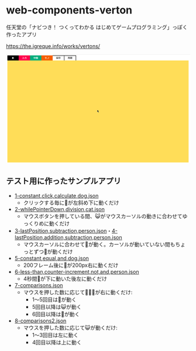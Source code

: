 # web-components-verton

任天堂の「ナビつき！ つくってわかる はじめてゲームプログラミング」っぽく作ったアプリ

<https://the.igreque.info/works/vertons/>

![Demo](imgs/demo.webp)

## テスト用に作ったサンプルアプリ

- [1-constant,click,calculate,dog.json](https://the.igreque.info/works/vertons/?1-constant,click,calculate,dog.json)
    - クリックする毎に🐶が左斜め下に動くだけ
- [2-whilePointerDown,division,cat.json](https://the.igreque.info/works/vertons/?2-whilePointerDown,division,cat.json)
    - マウスボタンを押している間、😺がマウスカーソルの動きに合わせてゆっくりめに動くだけ
- [3-lastPosition,subtraction,person.json](https://the.igreque.info/works/vertons/?3-lastPosition,subtraction,person.json)・[4-lastPosition,addition,subtraction,person.json](https://github.com/igrep/web-components-verton/raw/main/test-vertexes/4-lastPosition,addition,subtraction,person.json)
    - マウスカーソルに合わせて🙂が動く。カーソルが動いていない間もちょっとずつ🙂が動くだけ
- [5-constant,equal,and,dog.json](https://the.igreque.info/works/vertons/?5-constant,equal,and,dog.json)
    - 200フレーム後に🐶が200px右に動くだけ
- [6-less-than,counter-increment,not,and,person.json](https://the.igreque.info/works/vertons/?6-less-than,counter-increment,not,and,person.json)
    - 4秒間🙂が下に動いた後左に動くだけ
- [7-comparisons.json](https://the.igreque.info/works/vertons/?7-comparisons.json)
    - マウスを押した数に応じて🐶🙂😺が右に動くだけ:
        - 1～5回目は🐶が動く
        - 5回目以降は😺が動く
        - 6回目以降は🙂が動く
- [8-comparisons2.json](https://the.igreque.info/works/vertons/?8-comparisons2.json)
    - マウスを押した数に応じて😺が動くだけ:
        - 1～3回目は左に動く
        - 4回目以降は上に動く
